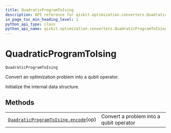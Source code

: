 ```yaml
---
title: QuadraticProgramToIsing
description: API reference for qiskit.optimization.converters.QuadraticProgramToIsing
in_page_toc_min_heading_level: 1
python_api_type: class
python_api_name: qiskit.optimization.converters.QuadraticProgramToIsing
---
```


# QuadraticProgramToIsing

<span id="qiskit.optimization.converters.QuadraticProgramToIsing" />

`QuadraticProgramToIsing`

Convert an optimization problem into a qubit operator.

Initialize the internal data structure.

## Methods

|                                                                                                                                                                       |                                         |
| --------------------------------------------------------------------------------------------------------------------------------------------------------------------- | --------------------------------------- |
| [`QuadraticProgramToIsing.encode`](qiskit.optimization.converters.QuadraticProgramToIsing.encode "qiskit.optimization.converters.QuadraticProgramToIsing.encode")(op) | Convert a problem into a qubit operator |

